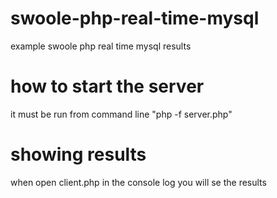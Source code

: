 # swoole-php-real-time-mysql
example swoole php real time mysql results
# how to start the server
it must be run from command line "php -f server.php"
# showing results
when open client.php in the console log you will se the results

